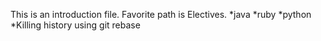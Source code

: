 
This is an introduction file.
Favorite path is Electives.
*java
*ruby
*python
*Killing history using git rebase

